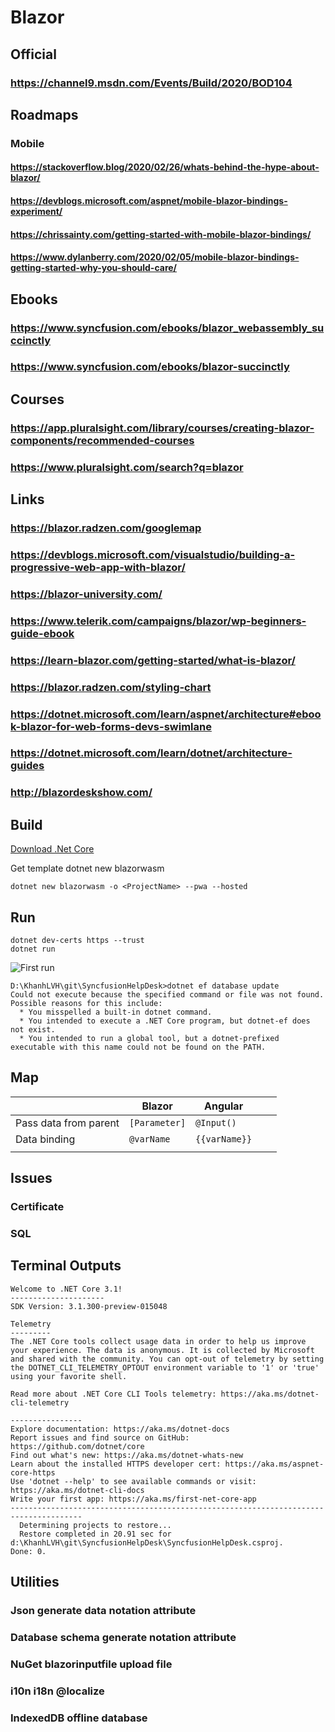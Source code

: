 # Blazor
## Official
### https://channel9.msdn.com/Events/Build/2020/BOD104
## Roadmaps
### Mobile
#### https://stackoverflow.blog/2020/02/26/whats-behind-the-hype-about-blazor/
#### https://devblogs.microsoft.com/aspnet/mobile-blazor-bindings-experiment/
#### https://chrissainty.com/getting-started-with-mobile-blazor-bindings/
#### https://www.dylanberry.com/2020/02/05/mobile-blazor-bindings-getting-started-why-you-should-care/
## Ebooks
### https://www.syncfusion.com/ebooks/blazor_webassembly_succinctly
### https://www.syncfusion.com/ebooks/blazor-succinctly
## Courses
### https://app.pluralsight.com/library/courses/creating-blazor-components/recommended-courses
### https://www.pluralsight.com/search?q=blazor
## Links
### https://blazor.radzen.com/googlemap
### https://devblogs.microsoft.com/visualstudio/building-a-progressive-web-app-with-blazor/
### https://blazor-university.com/

### https://www.telerik.com/campaigns/blazor/wp-beginners-guide-ebook

### https://learn-blazor.com/getting-started/what-is-blazor/

### https://blazor.radzen.com/styling-chart

### https://dotnet.microsoft.com/learn/aspnet/architecture#ebook-blazor-for-web-forms-devs-swimlane

### https://dotnet.microsoft.com/learn/dotnet/architecture-guides

### http://blazordeskshow.com/
## Build
[Download .Net Core](https://dotnet.microsoft.com/download)

Get template dotnet new blazorwasm
```
dotnet new blazorwasm -o <ProjectName> --pwa --hosted 
```
## Run
```
dotnet dev-certs https --trust
dotnet run
```

![First run](https://snipboard.io/0MQC7k.jpg)
```
D:\KhanhLVH\git\SyncfusionHelpDesk>dotnet ef database update
Could not execute because the specified command or file was not found.
Possible reasons for this include:
  * You misspelled a built-in dotnet command.
  * You intended to execute a .NET Core program, but dotnet-ef does not exist.
  * You intended to run a global tool, but a dotnet-prefixed executable with this name could not be found on the PATH.
```
## Map
|   |Blazor   |Angular   |   |   |
|---|---|---|---|---|
|Pass data from parent   |`[Parameter]`   |`@Input()`   |   |   |
|Data binding   |`@varName`   |`{{varName}}`   |   |   |
|   |   |   |   |   |
## Issues
### Certificate
### SQL
## Terminal Outputs
```
Welcome to .NET Core 3.1!
---------------------
SDK Version: 3.1.300-preview-015048

Telemetry
---------
The .NET Core tools collect usage data in order to help us improve your experience. The data is anonymous. It is collected by Microsoft and shared with the community. You can opt-out of telemetry by setting the DOTNET_CLI_TELEMETRY_OPTOUT environment variable to '1' or 'true' using your favorite shell.

Read more about .NET Core CLI Tools telemetry: https://aka.ms/dotnet-cli-telemetry

----------------
Explore documentation: https://aka.ms/dotnet-docs
Report issues and find source on GitHub: https://github.com/dotnet/core
Find out what's new: https://aka.ms/dotnet-whats-new
Learn about the installed HTTPS developer cert: https://aka.ms/aspnet-core-https
Use 'dotnet --help' to see available commands or visit: https://aka.ms/dotnet-cli-docs
Write your first app: https://aka.ms/first-net-core-app
--------------------------------------------------------------------------------------
  Determining projects to restore...
  Restore completed in 20.91 sec for d:\KhanhLVH\git\SyncfusionHelpDesk\SyncfusionHelpDesk.csproj.
Done: 0.

```
## Utilities
### Json generate data notation attribute
### Database schema generate notation attribute
### NuGet blazorinputfile upload file
### i10n i18n @localize
### IndexedDB offline database

